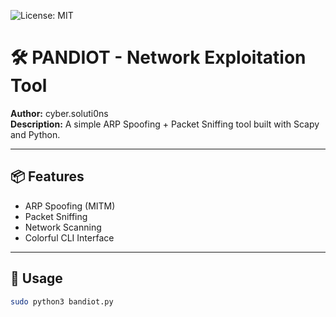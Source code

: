 ![License: MIT](https://img.shields.io/badge/License-MIT-yellow.svg)

# 🛠 PANDIOT - Network Exploitation Tool

**Author:** cyber.soluti0ns  
**Description:** A simple ARP Spoofing + Packet Sniffing tool built with Scapy and Python.

---

## 📦 Features

- ARP Spoofing (MITM)
- Packet Sniffing
- Network Scanning
- Colorful CLI Interface

---

## 🚀 Usage

```bash
sudo python3 bandiot.py
